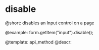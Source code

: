 disable
=============

@short: disables an Input control on a page





@example:
form.getItem("input").disable();


@template: api_method
@descr:


